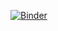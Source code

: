 
[![Binder](https://mybinder.org/badge_logo.svg)](https://mybinder.org/v2/gh/SarahSabbagh/Analyse_Num/tree/main/Tp1/principale)
